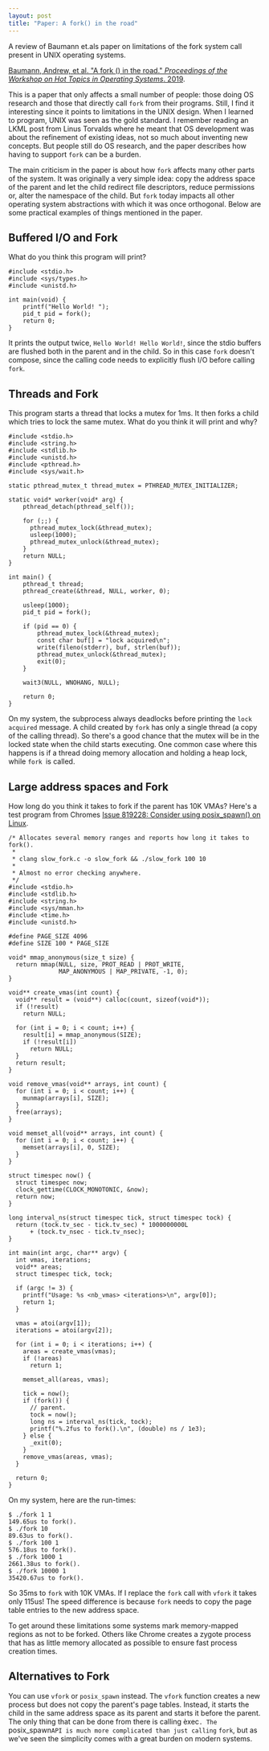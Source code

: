 ```yaml
---
layout: post
title: "Paper: A fork() in the road"
---
```


<!-- excerpt start -->
A review of Baumann et.als paper on limitations of the fork system call present in UNIX operating systems.
<!-- excerpt end -->

[Baumann, Andrew, et al. "A fork () in the road." *Proceedings of the Workshop on Hot Topics in Operating Systems*. 2019](https://www.microsoft.com/en-us/research/uploads/prod/2019/04/fork-hotos19.pdf).

This is a paper that only affects a small number of people: those doing OS research and those that directly call `fork` from their programs. Still, I find it interesting since it points to limitations in the UNIX design. When I learned to program, UNIX was seen as the gold standard. I remember reading an LKML post from Linus Torvalds where he meant that OS development was about the refinement of existing ideas, not so much about inventing new concepts.  But people still do OS research, and the paper describes how having to support `fork` can be a burden.

The main criticism in the paper is about how `fork` affects many other parts of the system. It was originally a very simple idea: copy the address space of the parent and let the child redirect file descriptors, reduce permissions or, alter the namespace of the child.  But `fork` today impacts all other operating system abstractions with which it was once orthogonal. Below are some practical examples of things mentioned in the paper.

## Buffered I/O and Fork

What do you think this program will print?

```
#include <stdio.h>
#include <sys/types.h>
#include <unistd.h>

int main(void) {
    printf("Hello World! ");
    pid_t pid = fork();
    return 0;
}
```

It prints the output twice, `Hello World! Hello World!`, since the stdio buffers are flushed both in the parent and in the child. So  in this case `fork` doesn't compose, since the calling code needs to explicitly flush I/O before calling `fork`.

## Threads and Fork

This program starts a thread that locks a mutex for 1ms. It then forks a child which tries to lock the same mutex. What do you think it will print and why?

```
#include <stdio.h>
#include <string.h>
#include <stdlib.h>
#include <unistd.h>
#include <pthread.h>
#include <sys/wait.h>

static pthread_mutex_t thread_mutex = PTHREAD_MUTEX_INITIALIZER;

static void* worker(void* arg) {
    pthread_detach(pthread_self());

    for (;;) {
      pthread_mutex_lock(&thread_mutex);
      usleep(1000);
      pthread_mutex_unlock(&thread_mutex);
    }
    return NULL;
}

int main() {
    pthread_t thread;
    pthread_create(&thread, NULL, worker, 0);

    usleep(1000);
    pid_t pid = fork();

    if (pid == 0) {
        pthread_mutex_lock(&thread_mutex);
        const char buf[] = "lock acquired\n";
        write(fileno(stderr), buf, strlen(buf));
        pthread_mutex_unlock(&thread_mutex);
        exit(0);
    }

    wait3(NULL, WNOHANG, NULL);

    return 0;
}
```

On my system, the subprocess always deadlocks before printing the `lock acquired` message. A child created by `fork` has only a single thread (a copy of the calling thread). So there's a good chance that the mutex will be in the locked state when the child starts executing. One common case where this happens is if a thread doing memory allocation and holding a heap lock, while `fork `is called.

## Large address spaces and Fork

How long do you think it takes to fork if the parent has 10K VMAs? Here's a test program from Chromes [Issue 819228: Consider using posix_spawn() on Linux](https://bugs.chromium.org/p/chromium/issues/detail?id=819228).

```
/* Allocates several memory ranges and reports how long it takes to fork().
 *
 * clang slow_fork.c -o slow_fork && ./slow_fork 100 10
 *
 * Almost no error checking anywhere.
 */
#include <stdio.h>
#include <stdlib.h>
#include <string.h>
#include <sys/mman.h>
#include <time.h>
#include <unistd.h>

#define PAGE_SIZE 4096
#define SIZE 100 * PAGE_SIZE

void* mmap_anonymous(size_t size) {
  return mmap(NULL, size, PROT_READ | PROT_WRITE,
              MAP_ANONYMOUS | MAP_PRIVATE, -1, 0);
}

void** create_vmas(int count) {
  void** result = (void**) calloc(count, sizeof(void*));
  if (!result)
    return NULL;

  for (int i = 0; i < count; i++) {
    result[i] = mmap_anonymous(SIZE);
    if (!result[i])
      return NULL;
  }
  return result;
}

void remove_vmas(void** arrays, int count) {
  for (int i = 0; i < count; i++) {
    munmap(arrays[i], SIZE);
  }
  free(arrays);
}

void memset_all(void** arrays, int count) {
  for (int i = 0; i < count; i++) {
    memset(arrays[i], 0, SIZE);
  }
}

struct timespec now() {
  struct timespec now;
  clock_gettime(CLOCK_MONOTONIC, &now);
  return now;
}

long interval_ns(struct timespec tick, struct timespec tock) {
  return (tock.tv_sec - tick.tv_sec) * 1000000000L
      + (tock.tv_nsec - tick.tv_nsec);
}

int main(int argc, char** argv) {
  int vmas, iterations;
  void** areas;
  struct timespec tick, tock;

  if (argc != 3) {
    printf("Usage: %s <nb_vmas> <iterations>\n", argv[0]);
    return 1;
  }

  vmas = atoi(argv[1]);
  iterations = atoi(argv[2]);

  for (int i = 0; i < iterations; i++) {
    areas = create_vmas(vmas);
    if (!areas)
      return 1;

    memset_all(areas, vmas);

    tick = now();
    if (fork()) {
      // parent.
      tock = now();
      long ns = interval_ns(tick, tock);
      printf("%.2fus to fork().\n", (double) ns / 1e3);
    } else {
      _exit(0);
    }
    remove_vmas(areas, vmas);
  }

  return 0;
}
```

On my system, here are the run-times:

```
$ ./fork 1 1
149.65us to fork().
$ ./fork 10 
89.63us to fork().
$ ./fork 100 1
576.18us to fork().
$ ./fork 1000 1
2661.38us to fork().
$ ./fork 10000 1
35420.67us to fork().
```

So 35ms to `fork` with 10K VMAs. If I replace the `fork` call with `vfork` it takes only 115us! The speed difference is because `fork` needs to copy the page table entries to the new address space.

To get around these limitations some systems mark memory-mapped regions as not to be forked. Others like Chrome creates  a zygote process that has as little memory allocated as possible to ensure fast process creation times.

## Alternatives to Fork

You can use `vfork`  or `posix_spawn` instead. The `vfork` function creates a new process but does not copy the parent's page tables. Instead, it starts the child in the same address space as its parent and starts it  before the parent. The only thing that can be done from there is calling èxec`. The `posix_spawn` API is much more complicated than just calling ` `fork`, but as we've seen the simplicity comes with a great burden on modern systems.

